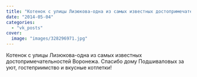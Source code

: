 ```yaml
---
title: "Котенок с улицы Лизюкова-одна из самых известных достопримечательностей Воронежа. Спасибо дому Подши..."
date: "2014-05-04"
categories: 
  - "vk_posts"
cover:
  image: "images/328296971.jpg"
---
```


Котенок с улицы Лизюкова-одна из самых известных достопримечательностей Воронежа. Спасибо дому Подшиваловых за уют, гостеприимство и вкусные котлетки!
